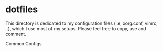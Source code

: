 dotfiles
========

This directory is dedicated to my configuration files (i.e, xorg.conf, vimrc, ..), which I use most of my setups. Please feel free to copy, use and comment.

Common Configs 
